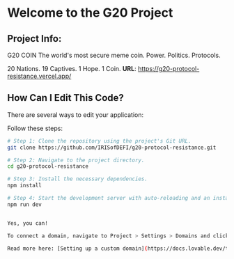 # Welcome to the G20 Project

## Project Info: 
G20 COIN
The world's most secure meme coin. Power. Politics. Protocols.

20 Nations. 19 Captives. 1 Hope. 1 Coin.
**URL**: https://g20-protocol-resistance.vercel.app/

## How Can I Edit This Code?

There are several ways to edit your application:

Follow these steps:

```sh
# Step 1: Clone the repository using the project's Git URL.
git clone https://github.com/IRISofDEFI/g20-protocol-resistance.git

# Step 2: Navigate to the project directory.
cd g20-protocol-resistance

# Step 3: Install the necessary dependencies.
npm install

# Step 4: Start the development server with auto-reloading and an instant preview.
npm run dev


Yes, you can!

To connect a domain, navigate to Project > Settings > Domains and click Connect Domain.

Read more here: [Setting up a custom domain](https://docs.lovable.dev/tips-tricks/custom-domain#step-by-step-guide)

